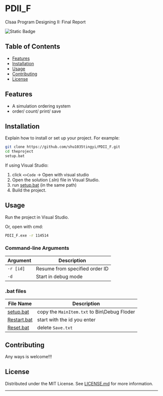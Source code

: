 # PDII_F

Clsaa Program Designing II: Final Report

![Static Badge](https://img.shields.io/badge/PDII--F-0.1.0--Beta-grreen)


## Table of Contents

- [Features](#features)
- [Installation](#installation)
- [Usage](#usage)
- [Contributing](#contributing)
- [License](#license)

## Features

- A simulation ordering system
- order/ count/ print/ save

## Installation

Explain how to install or set up your project. For example:

```bash
git clone https://github.com/shu1035tingyi/PDII_F.git
cd theproject
setup.bat
```

If using Visual Studio:
1. click `<>Code` -> Open with visual studio
2. Open the solution (.sln) file in Visual Studio.
3. run [setup.bat](setup.bat) (in the same path)
4. Build the project.

## Usage

Run the project in Visual Studio.

Or, open with cmd:
```bash
PDII_F.exe -r 114514
```

### Command-line Arguments

| Argument | Description                       |
|----------|-----------------------------------|
| `-r [id]`| Resume from specified order ID    |
| `-d`     | Start in debug mode               |

### .bat files
| File Name                  | Description                                 |
|----------------------------|---------------------------------------------|
| [setup.bat](setup.bat)     | copy the `MainItem.txt` to Bin\Debug Floder |
| [Restart.bat](Restart.bat) | start with the id you enter                 |
| [Reset.bat](Reset.bat)     | delete `Save.txt`                           |


## Contributing

Any ways is welcome!!!

## License

Distributed under the MIT License. See [LICENSE.md](LICENSE.md) for more information.

---
